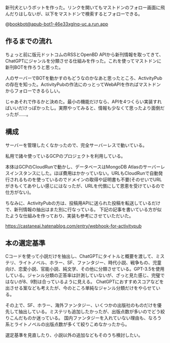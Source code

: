 新刊犬というボットを作った。リンクを開いてもマストドンのフォロー画面に飛んだりはしないが、以下をマストドンで検索するとフォローできる。

@bookbot@apub-bot1-46e33xglnq-uc.a.run.app


## 作るまでの流れ
ちょっと前に版元ドットコムのRSSとOpenBD APIから新刊情報を取ってきて、ChatGPTにジャンルを分類させる仕組みを作った。これを使ってマストドンに新刊BOTを作ろうと思った。

人のサーバーでBOTを動かすのもどうなのかなあと思ったところ、ActivityPubの存在を知った。ActivityPubの作法にのっとってWebAPIを作ればマストドンからフォローできるらしい。

じゃあそれで作るかと決めた。最小の機能だけなら、APIを4つくらい実装すればいいだけっぽかったし。実際やってみると、情報も少なくて思ったより面倒だったが……。


## 構成
サーバーを管理したくなかったので、完全サーバーレスで動いている。

私用で諸々使っているGCPのプロジェクトを利用している。

本体はGCPのCloudRunで動かし、データベースはMongoDB Atlasのサーバーレスインスタンスにした。ほぼ費用はかかっていない。URLもCloudRunで自動発行されるものを使っているのでドメインの取得や証明書も不要(そのせいでURLがきもくてあやしい感じにはなったが、URLを代償にして恩恵を受けているので仕方がない)。

ちなみに、ActivityPubの方は、投稿用APIに送られた投稿を転送しているだけで、新刊情報の抽出はまた別に行なっている。
下記の記事を書いている方が似たような仕組みを作っており、実装も参考にさせていただいた。

https://castaneai.hatenablog.com/entry/webhook-for-activitypub 


## 本の選定基準
Cコードを使って小説だけを抽出し、ChatGPTにタイトルと概要を渡して、ミステリ、ライトノベル、ホラー、SF、ファンタジー、時代小説、戦争もの、児童向け、恋愛小説、官能小説、純文学、その他に分類させている。GPT-3.5を使用している。ジャンル分類の正答率は計測していないが、ざっと見た感じ、完璧ではないが8、9割は合っているように見える。
ChatGPTにおすすめスコアなどを出させる案なども考えたが、今のところ単純なジャンル分類だけをやらせている。

その上で、SF、ホラー、海外ファンタジー、いくつかの出版社のものだけを優先して抽出している。ミステリも追加したかったが、出版点数が多いのでどう絞りこんだものか迷っている。
国内ファンタジーを入れていない理由も、なろう系とライトノベルの出版点数が多くて絞りこめなかったから。

選定基準を見直したり、小説以外の追加などもそのうち検討したい。
